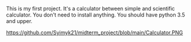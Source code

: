 This is my first project.
It's a calculator between simple and scientific calculator.
You don't need to install anything. 
You should have python 3.5 and upper.

https://github.com/Syimyk21/midterm_project/blob/main/Calculator.PNG


